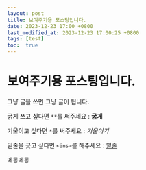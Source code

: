 ```yaml
---
layout: post
title: 보여주기용 포스팅입니다.
date: 2023-12-23 17:00 +0800
last_modified_at: 2023-12-23 17:00:25 +0800
tags: [test]
toc:  true
---
```


# 보여주기용 포스팅입니다.

그냥 글을 쓰면 그냥 글이 됩니다.

굵게 쓰고 싶다면 `**`를 써주세요 : **굵게**

기울이고 싶다면 `*`를 써주세요 : *기울이기*

밑줄을 긋고 싶다면 `<ins>`를 해주세요 : <ins>밑줄</ins>

메롱메롱
